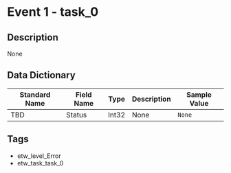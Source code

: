 # Event 1 - task_0

## Description
None

## Data Dictionary
|Standard Name|Field Name|Type|Description|Sample Value|
|---|---|---|---|---|
|TBD|Status|Int32|None|`None`|

## Tags
* etw_level_Error
* etw_task_task_0